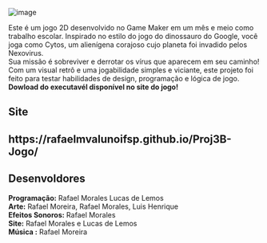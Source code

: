 
![image](https://github.com/user-attachments/assets/cdbbb941-22bf-4f76-acd7-e4a6b837922f)

 <p>Este é um jogo 2D desenvolvido no Game Maker em um mês e meio como trabalho escolar. Inspirado no estilo do jogo do dinossauro do Google, você joga como Cytos, um alienígena corajoso cujo planeta foi invadido pelos Nexovirus. <br>Sua missão é sobreviver e derrotar os vírus que aparecem em seu caminho! Com um visual retrô e uma jogabilidade simples e viciante, este projeto foi feito para testar habilidades de design, programação e lógica de jogo.
   <br>
   <b>Dowload do executavél disponível no site do jogo!</b>
  </p>
  <h2> Site <h2>
 https://rafaelmvalunoifsp.github.io/Proj3B-Jogo/
  <h2> Desenvoldores </h2>
    <b>Programação:</b> Rafael Morales Lucas de Lemos<br>
    <b>Arte:</b> Rafael Moreira, Rafael Morales, Luis Henrique<br>
    <b>Efeitos Sonoros:</b> Rafael Morales<br>
    <b>Site:</b> Rafael Morales e Lucas de Lemos<br>
    <b>Música :</b> Rafael Moreira<br>
</body>



